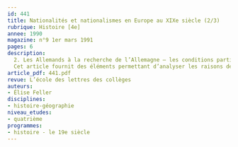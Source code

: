 ```yaml
---
id: 441
title: Nationalités et nationalismes en Europe au XIXe siècle (2/3)
rubrique: Histoire [4e] 
annee: 1990
magazine: n°9 1er mars 1991
pages: 6
description: 
  2. Les Allemands à la recherche de l’Allemagne – les conditions particulières de la naissance de la nation et de l’État allemands au XIXe siècle.
  Cet article fournit des éléments permettant d’analyser les raisons des drames et déchirements que connut l’Allemagne au XIXe siècle, en particulier les conditions dans lesquelles est né et s’est développé le nationalisme allemand jusqu’en 1914. Six cartes présentées.
article_pdf: 441.pdf
revue: L’école des lettres des collèges
auteurs:
- Élise Feller
disciplines:
- histoire-géographie
niveau_etudes:
- quatrième
programmes:
- histoire - le 19e siècle
---
```

